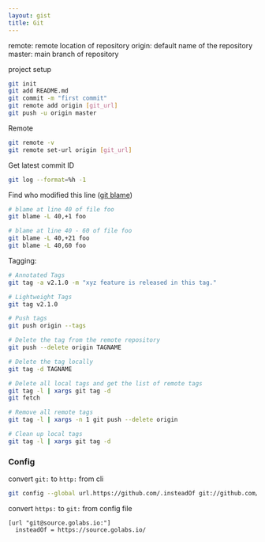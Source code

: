 ```yaml
---
layout: gist
title: Git
---
```


remote: remote location of repository
origin: default name of the repository
master: main branch of repository

project setup
```sh
git init
git add README.md
git commit -m "first commit"
git remote add origin [git_url]
git push -u origin master
```

Remote 
```sh
git remote -v
git remote set-url origin [git_url]
```

Get latest commit ID
```sh
git log --format=%h -1
```

Find who modified this line ([git blame](https://git-scm.com/docs/git-blame))
```sh
# blame at line 40 of file foo
git blame -L 40,+1 foo

# blame at line 40 - 60 of file foo
git blame -L 40,+21 foo
git blame -L 40,60 foo
```

Tagging:
```sh
# Annotated Tags
git tag -a v2.1.0 -m "xyz feature is released in this tag."

# Lightweight Tags
git tag v2.1.0

# Push tags
git push origin --tags

# Delete the tag from the remote repository
git push --delete origin TAGNAME

# Delete the tag locally
git tag -d TAGNAME

# Delete all local tags and get the list of remote tags
git tag -l | xargs git tag -d
git fetch

# Remove all remote tags
git tag -l | xargs -n 1 git push --delete origin

# Clean up local tags
git tag -l | xargs git tag -d
```



### Config

convert `git:` to `http:` from cli
```sh
git config --global url.https://github.com/.insteadOf git://github.com/
```

convert `https:` to `git:` from config file
```
[url "git@source.golabs.io:"]
  insteadOf = https://source.golabs.io/
```
